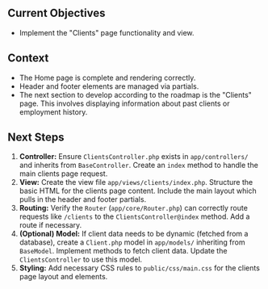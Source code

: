 ## Current Objectives

- Implement the "Clients" page functionality and view.

## Context

- The Home page is complete and rendering correctly.
- Header and footer elements are managed via partials.
- The next section to develop according to the roadmap is the "Clients" page. This involves displaying information about past clients or employment history.

## Next Steps

1.  **Controller:** Ensure `ClientsController.php` exists in `app/controllers/` and inherits from `BaseController`. Create an `index` method to handle the main clients page request.
2.  **View:** Create the view file `app/views/clients/index.php`. Structure the basic HTML for the clients page content. Include the main layout which pulls in the header and footer partials.
3.  **Routing:** Verify the `Router` (`app/core/Router.php`) can correctly route requests like `/clients` to the `ClientsController@index` method. Add a route if necessary.
4.  **(Optional) Model:** If client data needs to be dynamic (fetched from a database), create a `Client.php` model in `app/models/` inheriting from `BaseModel`. Implement methods to fetch client data. Update the `ClientsController` to use this model.
5.  **Styling:** Add necessary CSS rules to `public/css/main.css` for the clients page layout and elements.
